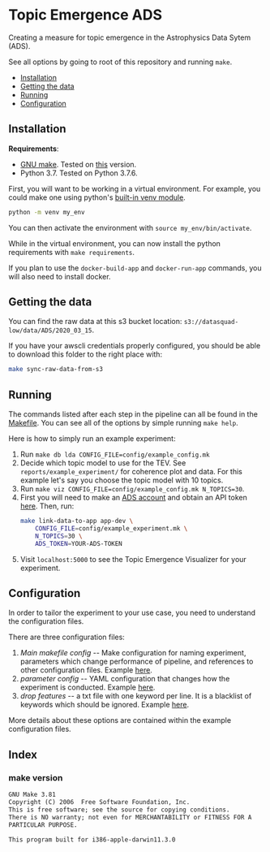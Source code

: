 # Topic Emergence ADS

Creating a measure for topic emergence in the Astrophysics Data Sytem (ADS).  

See all options by going to root of this repository and running `make`.

- [Installation](#installation)
- [Getting the data](#getting-the-data)
- [Running](#running)
- [Configuration](#configuration)


## Installation
**Requirements**:
 - [GNU make](https://www.gnu.org/software/make/). Tested on [this](#make-version) version.
 - Python 3.7. Tested on Python 3.7.6.

First, you will want to be working in a virtual environment. For example, you could make one using python's [built-in venv module](https://docs.python.org/3/library/venv.html).
```bash
python -m venv my_env
```
You can then activate the environment with `source my_env/bin/activate`.

While in the virtual environment, you can now install the python requirements with `make requirements`.

If you plan to use the `docker-build-app` and `docker-run-app` commands, you will also need to install docker.

## Getting the data

You can find the raw data at this s3 bucket location: `s3://datasquad-low/data/ADS/2020_03_15`.

If you have your awscli credentials properly configured, you should be able to download this folder to the right place with:
```bash
make sync-raw-data-from-s3
```

## Running
The commands listed after each step in the pipeline can all be found in the [Makefile](Makefile). You can see all of the options by simple running `make help`.

Here is how to simply run an example experiment:
1) Run `make db lda CONFIG_FILE=config/example_config.mk`
2) Decide which topic model to use for the TEV. See `reports/example_experiment/` for coherence plot and data. For this example let's say you choose the topic model with 10 topics.
3) Run `make viz CONFIG_FILE=config/example_config.mk N_TOPICS=30`.
4) First you will need to make an [ADS account](https://ui.adsabs.harvard.edu/user/account/register) and obtain an API token [here](https://ui.adsabs.harvard.edu/user/settings/token). Then, run:
    ```bash
    make link-data-to-app app-dev \ 
        CONFIG_FILE=config/example_experiment.mk \
        N_TOPICS=30 \
        ADS_TOKEN=YOUR-ADS-TOKEN
     ```
5) Visit `localhost:5000` to see the Topic Emergence Visualizer for your experiment.

## Configuration

In order to tailor the experiment to your use case, you need to understand the configuration files.

There are three configuration files:
1) *Main makefile config* -- Make configuration for naming experiment, parameters which change performance of pipeline, and references to other configuration files. Example [here](config/example_experiment.mk).
2) *parameter config* -- YAML configuration that changes how the experiment is conducted. Example [here](config/example_config.yaml).
3) *drop features* -- a txt file with one keyword per line. It is a blacklist of keywords which should be ignored. Example [here](config/drop_features.txt).

More details about these options are contained within the example configuration files.

## Index

### make version
```txt
GNU Make 3.81
Copyright (C) 2006  Free Software Foundation, Inc.
This is free software; see the source for copying conditions.
There is NO warranty; not even for MERCHANTABILITY or FITNESS FOR A
PARTICULAR PURPOSE.

This program built for i386-apple-darwin11.3.0
```